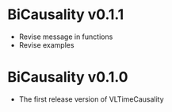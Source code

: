 # BiCausality v0.1.1
* Revise message in functions
* Revise examples

# BiCausality v0.1.0
* The first release version of VLTimeCausality
